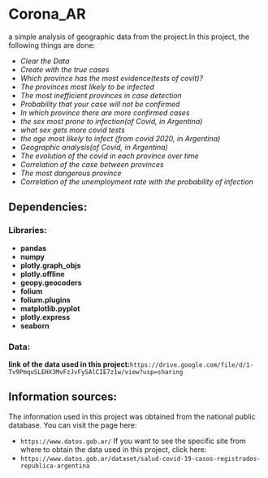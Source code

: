 # Corona_AR
 a simple analysis of geographic data from the project.In this project, the following things are done:
 - *Clear the Data*
 - *Create with the true cases*
 - *Which province has the most evidence(tests of covit)?*
 - *The provinces most likely to be infected*
 - *The most inefficient provinces in case detection*
 - *Probability that your case will not be confirmed*
 - *In which province there are more confirmed cases*
 - *the sex most prone to infection(of Covid, in Argentina)*
 - *what sex gets more covid tests*
 - *the age most likely to infect (from covid 2020, in Argentina)*
 - *Geographic analysis(of Covid, in Argentina)*
 - *The evolution of the covid in each province over time*
 - *Correlation of the case between provinces*
 - *The most dangerous province*
 - *Correlation of the unemployment rate with the probability of infection*

## Dependencies:
### Libraries:
 - __pandas__
 - __numpy__
 - __plotly.graph_objs__
 - __plotly.offline__
 - __geopy.geocoders__
 - __folium__
 - __folium.plugins__
 - __matplotlib.pyplot__
 - __plotly.express__
 - __seaborn__
### Data:
 __link of the data used in this project:__`https://drive.google.com/file/d/1-Tv9PmquSLEHX3MvFzJvFySAlCIE7z1w/view?usp=sharing`
## Information sources:
 The information used in this project was obtained from the national public database. You can visit the page here:
 - `https://www.datos.gob.ar/`
 If you want to see the specific site from where to obtain the data used in this project, click here:
 - `https://www.datos.gob.ar/dataset/salud-covid-19-casos-registrados-republica-argentina`

